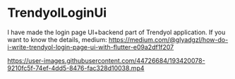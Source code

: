 # TrendyolLoginUi
I have made the login page UI+backend part of Trendyol application. If you want to know the details, medium: https://medium.com/@glyadgzl/how-do-i-write-trendyol-login-page-ui-with-flutter-e09a2df1f207 



https://user-images.githubusercontent.com/44726684/193420078-9210fc5f-74ef-4dd5-8476-fac328d10038.mp4

